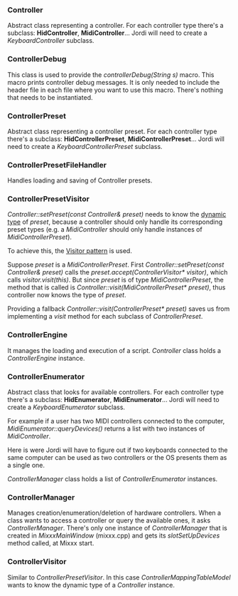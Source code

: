 ### Controller

Abstract class representing a controller. For each controller type
there's a subclass: **HidController**, **MidiController**... Jordi will
need to create a *KeyboardController* subclass.

### ControllerDebug

This class is used to provide the *controllerDebug(String s)* macro.
This macro prints controller debug messages. It is only needed to
include the header file in each file where you want to use this macro.
There's nothing that needs to be instantiated.

### ControllerPreset

Abstract class representing a controller preset. For each controller
type there's a subclass: **HidControllerPreset**,
**MidiControllerPreset**... Jordi will need to create a
*KeyboardControllerPreset* subclass.

### ControllerPresetFileHandler

Handles loading and saving of Controller presets.

### ControllerPresetVisitor

*Controller::setPreset(const Controller& preset)* needs to know the
[dynamic
type](http://stackoverflow.com/questions/7649649/what-is-dynamic-type-of-object)
of *preset*, because a controller should only handle its corresponding
preset types (e.g. a *MidiController* should only handle instances of
*MidiControllerPreset*).

To achieve this, the [Visitor
pattern](https://en.wikipedia.org/wiki/Visitor_pattern) is used.

Suppose *preset* is a *MidiControllerPreset*. First
*Controller::setPreset(const Controller& preset)* calls the
*preset.accept(ControllerVisitor\* visitor)*, which calls
*visitor.visit(this)*. But since *preset* is of type
*MidiControllerPreset*, the method that is called is
*Controller::visit(MidiControllerPreset\* preset)*, thus controller now
knows the type of *preset*.

Providing a fallback *Controller::visit(ControllerPreset\* preset)*
saves us from implementing a *visit* method for each subclass of
*ControllerPreset*.

### ControllerEngine

It manages the loading and execution of a script. *Controller* class
holds a *ControllerEngine* instance.

### ControllerEnumerator

Abstract class that looks for available controllers. For each controller
type there's a subclass: **HidEnumerator**, **MidiEnumerator**... Jordi
will need to create a *KeyboardEnumerator* subclass.

For example if a user has two MIDI controllers connected to the
computer, *MidiEnumerator::queryDevices()* returns a list with two
instances of *MidiController*.

Here is were Jordi will have to figure out if two keyboards connected to
the same computer can be used as two controllers or the OS presents them
as a single one.

*ControllerManager* class holds a list of *ControllerEnumerator*
instances.

### ControllerManager

Manages creation/enumeration/deletion of hardware controllers. When a
class wants to access a controller or query the available ones, it asks
*ControllerManager*. There's only one instance of *ControllerManager*
that is created in *MixxxMainWindow* (mixxx.cpp) and gets its
*slotSetUpDevices* method called, at Mixxx start.

### ControllerVisitor

Similar to *ControllerPresetVisitor*. In this case
*ControllerMappingTableModel* wants to know the dynamic type of a
*Controller* instance.
